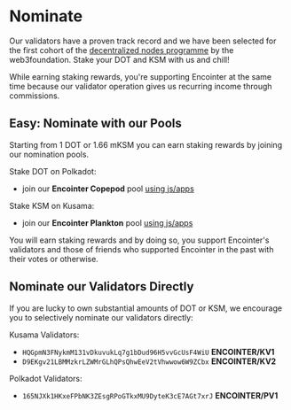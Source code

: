 # Nominate

Our validators have a proven track record and we have been selected for the first cohort of the [decentralized nodes programme](https://nodes.web3.foundation/) by the web3foundation. Stake your DOT and KSM with us and chill!

While earning staking rewards, you're supporting Encointer at the same time because our validator operation gives us recurring income through commissions.

## Easy: Nominate with our Pools

Starting from 1 DOT or 1.66 mKSM you can earn staking rewards by joining our nomination pools.

Stake DOT on Polkadot: 
* join our **Encointer Copepod** pool [using js/apps](https://polkadot.js.org/apps/?rpc=wss%3A%2F%2Fpolkadot.rpc.subquery.network%2Fpublic%2Fws#/extrinsics/decode/0x27000700e40b540213010000)

Stake KSM on Kusama:
* join our **Encointer Plankton** pool [using js/apps](https://polkadot.js.org/apps/?rpc=wss%3A%2F%2Fkusama.api.onfinality.io%2Fpublic-ws#/extrinsics/decode/0x2900070010a5d4e8c2000000)

You will earn staking rewards and by doing so, you support Encointer's validators and those of friends who supported Encointer in the past with their votes or otherwise.

## Nominate our Validators Directly

If you are lucky to own substantial amounts of DOT or KSM, we encourage you to selectively nominate our validators directly:

Kusama Validators:
* `HQGpmN3FNykmM131vDkuvukLq7g1bDud96H5vvGcUsF4WiU` **ENCOINTER/KV1**
* `D9EKgv21LBMMzkrLZWMrGLhQPsQhwEeV2tVhwwow6W9ZCbx` **ENCOINTER/KV2**

Polkadot Validators:
* `165NJXk1HKxeFPbNK3ZEsgRPoGTkxMU9DyteK3cE7AGt7xrJ` **ENCOINTER/PV1**
